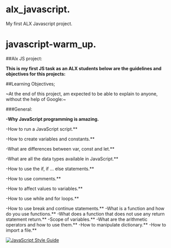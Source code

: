 # alx_javascript.

My first ALX Javascript project.

# javascript-warm_up.

##Alx JS project:

**This is my first JS task as an ALX students below are the guidelines and objectives for this projects:**

##Learning Objectives;

~At the end of this project, am  expected to be able to explain to anyone, without the help of Google:~

###General:

**-Why JavaScript programming is amazing.**

-How to run a JavaScript script.**

-How to create variables and constants.**

-What are differences between var, const and let.**

-What are all the data types available in JavaScript.**

-How to use the if, if ... else statements.**

-How to use comments.**

-How to affect values to variables.**

-How to use while and for loops.**

-How to use break and continue statements.**
-What is a function and how do you use functions.**
-What does a function that does not use any return statement return.**
-Scope of variables.**
-What are the arithmetic operators and how to use them.**
-How to manipulate dictionary.**
-How to import a file.**

[![JavaScript Style Guide](https://cdn.rawgit.com/standard/standard/master/badge.svg)](https://github.com/standard/standard)

